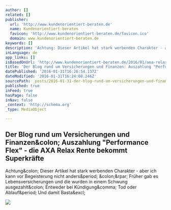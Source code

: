 ```yaml
---
author: []
related: []
publisher:
  url: 'http://www.kundenorientiert-beraten.de'
  name: Kundenorientiert-beraten
  favicon: 'http://www.kundenorientiert-beraten.de/favicon.ico'
  domain: www.kundenorientiert-beraten.de
keywords: []
description: 'Achtung: Dieser Artikel hat stark werbenden Charakter - aber ich kann vor Begeisterung nicht anders. :) Früher gab es Lebensversicherungen und die wurden in einem Schwung ausgezahlt: Entweder bei Kündigung, Tod oder Ablauf. Und damit Basta!'
inLanguage: de
app_links: []
isBasedOnUrl: 'http://www.kundenorientiert-beraten.de/2016/01/axa-relax-rente-performance-flex.html'
title: 'Der Blog rund um Versicherungen und Finanzen: Auszahlung "Performance Flex" - die AXA Relax Rente bekommt Superkräfte'
datePublished: '2016-01-31T16:26:54.137Z'
dateModified: '2016-01-31T16:24:08.246Z'
sourcePath: _posts/2016-01-31-der-blog-rund-um-versicherungen-und-finanzen-auszahlung-pe.md
published: true
inFeed: true
hasPage: false
inNav: false
_context: 'http://schema.org'
_type: MediaObject

---
```

<article style=""><h1>Der Blog rund um Versicherungen und Finanzen&amp;colon; Auszahlung "Performance Flex" - die AXA Relax Rente bekommt Superkräfte</h1><p>Achtung&amp;colon; Dieser Artikel hat stark werbenden Charakter - aber ich kann vor Begeisterung nicht anders&amp;period; &amp;colon;&amp;rpar; Früher gab es Lebensversicherungen und die wurden in einem Schwung ausgezahlt&amp;colon; Entweder bei Kündigung&amp;comma; Tod oder Ablauf&amp;period; Und damit Basta&amp;excl;</p><img src="http://3.bp.blogspot.com/-Kj0tU7erfQM/VqzCN0N_NBI/AAAAAAAAEmM/oGpVdzXZBeQ/s400/AXA%2BRelax%2BRente%2BPerformance%2BFlex.png" /></article>